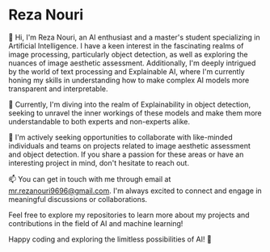 # Reza Nouri

👋 Hi, I'm Reza Nouri, an AI enthusiast and a master's student specializing in Artificial Intelligence. I have a keen interest in the fascinating realms of image processing, particularly object detection, as well as exploring the nuances of image aesthetic assessment. Additionally, I'm deeply intrigued by the world of text processing and Explainable AI, where I'm currently honing my skills in understanding how to make complex AI models more transparent and interpretable.

🌱 Currently, I'm diving into the realm of Explainability in object detection, seeking to unravel the inner workings of these models and make them more understandable to both experts and non-experts alike.

💞️ I'm actively seeking opportunities to collaborate with like-minded individuals and teams on projects related to image aesthetic assessment and object detection. If you share a passion for these areas or have an interesting project in mind, don't hesitate to reach out.

📫 You can get in touch with me through email at mr.rezanouri9696@gmail.com. I'm always excited to connect and engage in meaningful discussions or collaborations.

Feel free to explore my repositories to learn more about my projects and contributions in the field of AI and machine learning!

Happy coding and exploring the limitless possibilities of AI! 🚀


<!---
reza-nori/reza-nori is a ✨ special ✨ repository because its `README.md` (this file) appears on your GitHub profile.
You can click the Preview link to take a look at your changes.
--->
